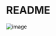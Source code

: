 # README

![image](https://user-images.githubusercontent.com/63596736/236837905-314f2b21-55fa-4a06-b6a8-632d7f862052.png)
